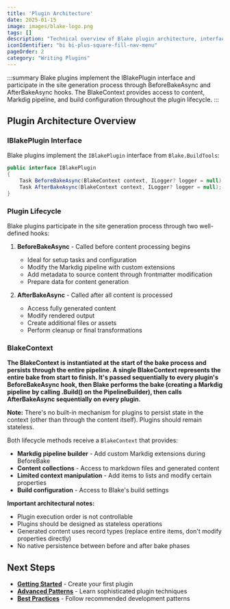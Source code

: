 ```yaml
---
title: 'Plugin Architecture'
date: 2025-01-15
image: images/blake-logo.png
tags: []
description: "Technical overview of Blake plugin architecture, interfaces, and lifecycle."
iconIdentifier: "bi bi-plus-square-fill-nav-menu"
pageOrder: 2
category: "Writing Plugins"
---
```


:::summary
Blake plugins implement the IBlakePlugin interface and participate in the site generation process through BeforeBakeAsync and AfterBakeAsync hooks. The BlakeContext provides access to content, Markdig pipeline, and build configuration throughout the plugin lifecycle.
:::

## Plugin Architecture Overview

### IBlakePlugin Interface

Blake plugins implement the `IBlakePlugin` interface from `Blake.BuildTools`:

```csharp
public interface IBlakePlugin
{
    Task BeforeBakeAsync(BlakeContext context, ILogger? logger = null);
    Task AfterBakeAsync(BlakeContext context, ILogger? logger = null);
}
```

### Plugin Lifecycle

Blake plugins participate in the site generation process through two well-defined hooks:

1. **BeforeBakeAsync** - Called before content processing begins
   - Ideal for setup tasks and configuration
   - Modify the Markdig pipeline with custom extensions
   - Add metadata to source content through frontmatter modification
   - Prepare data for content generation

2. **AfterBakeAsync** - Called after all content is processed
   - Access fully generated content
   - Modify rendered output
   - Create additional files or assets
   - Perform cleanup or final transformations

### BlakeContext

**The BlakeContext is instantiated at the start of the bake process and persists through the entire pipeline. A single BlakeContext represents the entire bake from start to finish. It's passed sequentially to every plugin's BeforeBakeAsync hook, then Blake performs the bake (creating a Markdig pipeline by calling .Build() on the PipelineBuilder), then calls AfterBakeAsync sequentially on every plugin.**

**Note:** There's no built-in mechanism for plugins to persist state in the context (other than through the content itself). Plugins should remain stateless.

Both lifecycle methods receive a `BlakeContext` that provides:

- **Markdig pipeline builder** - Add custom Markdig extensions during BeforeBake
- **Content collections** - Access to markdown files and generated content
- **Limited context manipulation** - Add items to lists and modify certain properties
- **Build configuration** - Access to Blake's build settings

**Important architectural notes:**

- Plugin execution order is not controllable
- Plugins should be designed as stateless operations
- Generated content uses record types (replace entire items, don't modify properties directly)
- No native persistence between before and after bake phases

## Next Steps

- **[Getting Started](/pages/7%20writing%20plugins/getting-started)** - Create your first plugin
- **[Advanced Patterns](/pages/7%20writing%20plugins/advanced-patterns)** - Learn sophisticated plugin techniques
- **[Best Practices](/pages/7%20writing%20plugins/best-practices)** - Follow recommended development patterns